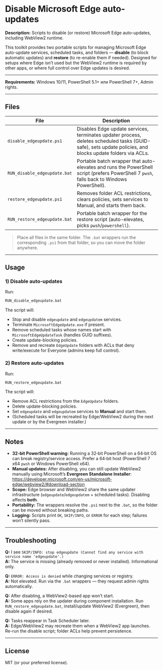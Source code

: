 # Disable Microsoft Edge auto-updates

**Description:** Scripts to disable (or restore) Microsoft Edge auto-updates, including WebView2 runtime.

This toolkit provides two portable scripts for managing Microsoft Edge auto-update services, scheduled tasks, and folders — **disable** (to block automatic updates) and **restore** (to re-enable them if needed). Designed for setups where Edge isn’t used but the WebView2 runtime is required by other apps, or where full control over Edge updates is desired.

---

**Requirements:** Windows 10/11, PowerShell 5.1+ или PowerShell 7+, Admin rights.

---

## Files

| File | Description |
|------|-------------|
| `disable_edgeupdate.ps1` | Disables Edge update services, terminates updater process, deletes scheduled tasks (GUID-safe), sets update policies, and blocks update folders via ACLs. |
| `RUN_disable_edgeupdate.bat` | Portable batch wrapper that auto-elevates and runs the PowerShell script (prefers PowerShell 7 `pwsh`, falls back to Windows PowerShell). |
| `restore_edgeupdate.ps1` | Removes folder ACL restrictions, clears policies, sets services to Manual, and starts them back. |
| `RUN_restore_edgeupdate.bat` | Portable batch wrapper for the restore script (auto-elevates, picks `pwsh`/`powershell`). |

> Place all files in the same folder. The `.bat` wrappers run the corresponding `.ps1` from that folder, so you can move the folder anywhere.

---

## Usage

### 1) Disable auto-updates
Run:
```bat
RUN_disable_edgeupdate.bat
```
The script will:
- Stop and disable `edgeupdate` and `edgeupdatem` services.
- Terminate `MicrosoftEdgeUpdate.exe` if present.
- Remove scheduled tasks whose names start with `MicrosoftEdgeUpdateTask` (handles GUID suffixes).
- Create update-blocking policies.
- Remove and recreate `EdgeUpdate` folders with ACLs that deny write/execute for Everyone (admins keep full control).

### 2) Restore auto-updates
Run:
```bat
RUN_restore_edgeupdate.bat
```
The script will:
- Remove ACL restrictions from the `EdgeUpdate` folders.
- Delete update-blocking policies.
- Set `edgeupdate` and `edgeupdatem` services to **Manual** and start them.
- (Scheduled tasks will be recreated by Edge/WebView2 during the next update or by the Evergreen installer.)

---

## Notes

- **32‑bit PowerShell warning:** Running a 32‑bit PowerShell on a 64‑bit OS can break registry/service access. Prefer a 64‑bit host (PowerShell 7 x64 `pwsh` or Windows PowerShell x64).
- **Manual updates:** After disabling, you can still update WebView2 manually using Microsoft’s **Evergreen Standalone Installer**: <https://developer.microsoft.com/en-us/microsoft-edge/webview2/#download-section>
- **Scope:** Edge browser and WebView2 share the same updater infrastructure (`edgeupdate`/`edgeupdatem` + scheduled tasks). Disabling affects **both**.
- **Portability:** The wrappers resolve the `.ps1` next to the `.bat`, so the folder can be moved without breaking paths.
- **Logging:** Scripts print `OK`, `SKIP/INFO`, or `ERROR` for each step; failures won’t silently pass.

---

## Troubleshooting

**Q:** I see `SKIP/INFO: stop edgeupdate (Cannot find any service with service name 'edgeupdate'.)`  
**A:** The service is missing (already removed or never installed). Informational only.

**Q:** `ERROR: Access is denied` while changing services or registry.  
**A:** Not elevated. Run via the `.bat` wrappers — they request admin rights automatically.

**Q:** After disabling, a WebView2-based app won’t start.  
**A:** Some apps rely on the updater during component installation. Run `RUN_restore_edgeupdate.bat`, install/update WebView2 (Evergreen), then disable again if desired.

**Q:** Tasks reappear in Task Scheduler later.  
**A:** Edge/WebView2 may recreate them when a WebView2 app launches. Re-run the disable script; folder ACLs help prevent persistence.

---

## License

MIT (or your preferred license).
